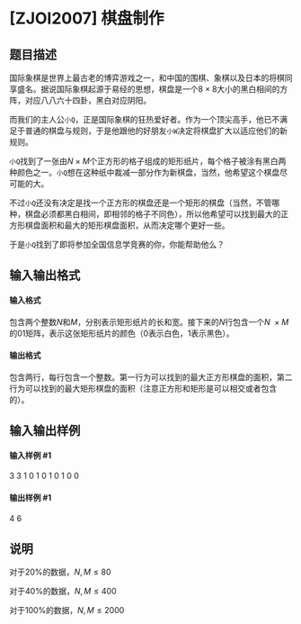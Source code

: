 
# [ZJOI2007] 棋盘制作
## 题目描述
国际象棋是世界上最古老的博弈游戏之一，和中国的围棋、象棋以及日本的将棋同享盛名。据说国际象棋起源于易经的思想，棋盘是一个$8 \times 8$大小的黑白相间的方阵，对应八八六十四卦，黑白对应阴阳。

而我们的主人公`小Q`，正是国际象棋的狂热爱好者。作为一个顶尖高手，他已不满足于普通的棋盘与规则，于是他跟他的好朋友`小W`决定将棋盘扩大以适应他们的新规则。

`小Q`找到了一张由$N \times M$个正方形的格子组成的矩形纸片，每个格子被涂有黑白两种颜色之一。`小Q`想在这种纸中裁减一部分作为新棋盘，当然，他希望这个棋盘尽可能的大。

不过`小Q`还没有决定是找一个正方形的棋盘还是一个矩形的棋盘（当然，不管哪种，棋盘必须都黑白相间，即相邻的格子不同色），所以他希望可以找到最大的正方形棋盘面积和最大的矩形棋盘面积，从而决定哪个更好一些。

于是`小Q`找到了即将参加全国信息学竞赛的你，你能帮助他么？

## 输入输出格式
#### 输入格式

包含两个整数$N$和$M$，分别表示矩形纸片的长和宽。接下来的$N$行包含一个$N \ \times M$的$01$矩阵，表示这张矩形纸片的颜色（$0$表示白色，$1$表示黑色）。

#### 输出格式

包含两行，每行包含一个整数。第一行为可以找到的最大正方形棋盘的面积，第二行为可以找到的最大矩形棋盘的面积（注意正方形和矩形是可以相交或者包含的）。

## 输入输出样例
#### 输入样例 #1
3 3
1 0 1
0 1 0
1 0 0

#### 输出样例 #1
4
6

## 说明
对于$20\%$的数据，$N, M ≤ 80$

对于$40\%$的数据，$N, M ≤ 400$

对于$100\%$的数据，$N, M ≤ 2000$

 